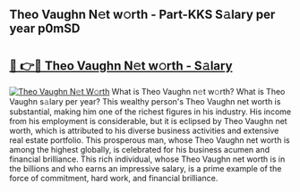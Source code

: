 ## Theo Vaughn N𝚎t w𝚘rth - Part-KKS S𝚊lary per year p0mSD

# <h2><a href="http://gc5b40.nevu.top/?p=Theo+Vaughn">🔗 👉🔴 Theo Vaughn N𝚎t w𝚘rth - S𝚊lary</a></h2>

[![Theo Vaughn N𝚎t W𝚘rth](https://i.imgur.com/Oavwk0R.jpeg)](http://gc5b40.nevu.top/?p=Theo+Vaughn)
What is Theo Vaughn n𝚎t w𝚘rth? What is Theo Vaughn s𝚊lary per year?
This wealthy person's Theo Vaughn net worth is substantial, making him one of the richest figures in his industry. His income from his employment is considerable, but it is eclipsed by Theo Vaughn net worth, which is attributed to his diverse business activities and extensive real estate portfolio. This prosperous man, whose Theo Vaughn net worth is among the highest globally, is celebrated for his business acumen and financial brilliance. This rich individual, whose Theo Vaughn net worth is in the billions and who earns an impressive salary, is a prime example of the force of commitment, hard work, and financial brilliance.
